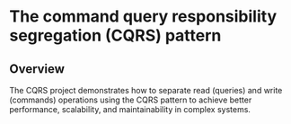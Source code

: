 # The command query responsibility segregation (CQRS) pattern

## Overview
  The CQRS project demonstrates how to separate read (queries) and write (commands) operations using the CQRS 
  pattern to achieve better performance, scalability, and maintainability in complex systems.

